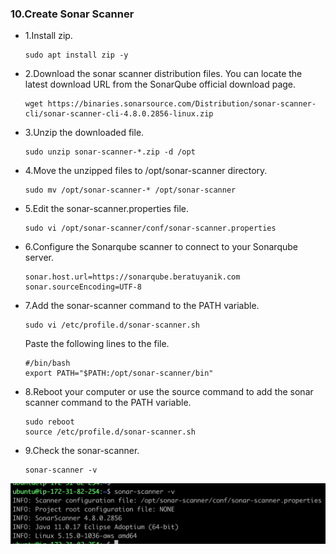 ### 10.Create Sonar Scanner

- 1.Install zip.

      sudo apt install zip -y

- 2.Download the sonar scanner distribution files. You can locate the latest download URL from the SonarQube official download page.

      wget https://binaries.sonarsource.com/Distribution/sonar-scanner-cli/sonar-scanner-cli-4.8.0.2856-linux.zip

- 3.Unzip the downloaded file.

      sudo unzip sonar-scanner-*.zip -d /opt

- 4.Move the unzipped files to /opt/sonar-scanner directory.

      sudo mv /opt/sonar-scanner-* /opt/sonar-scanner

- 5.Edit the sonar-scanner.properties file.

      sudo vi /opt/sonar-scanner/conf/sonar-scanner.properties

- 6.Configure the Sonarqube scanner to connect to your Sonarqube server.

      sonar.host.url=https://sonarqube.beratuyanik.com
      sonar.sourceEncoding=UTF-8

- 7.Add the sonar-scanner command to the PATH variable.

      sudo vi /etc/profile.d/sonar-scanner.sh
    
  Paste the following lines to the file.

      #/bin/bash
      export PATH="$PATH:/opt/sonar-scanner/bin"

- 8.Reboot your computer or use the source command to add the sonar scanner command to the PATH variable.

      sudo reboot
      source /etc/profile.d/sonar-scanner.sh

- 9.Check the sonar-scanner.

      sonar-scanner -v

![alt text](https://github.com/brtuynk/sonarqube-installation/blob/main/sonar-scanner.png)